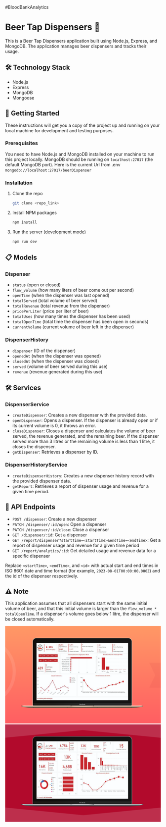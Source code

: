 #BloodBankAnalytics

# Beer Tap Dispensers :beers:

This is a Beer Tap Dispensers application built using Node.js, Express, and MongoDB. The application manages beer dispensers and tracks their usage.

## :hammer_and_wrench: Technology Stack

- Node.js
- Express
- MongoDB
- Mongoose

## :rocket: Getting Started

These instructions will get you a copy of the project up and running on your local machine for development and testing purposes.

### Prerequisites

You need to have Node.js and MongoDB installed on your machine to run this project locally. MongoDB should be running on `localhost:27017` (the default MongoDB port).
Here is the current Url from .env `mongodb://localhost:27017/beerDispenser`

### Installation

1. Clone the repo
   ```bash
   git clone <repo_link>
   ```
2. Install NPM packages
   ```bash
   npm install
   ```
3. Run the server (development mode)
   ```bash
   npm run dev
   ```

## :clipboard: Models

### Dispenser

- `status` (open or closed)
- `flow_volume` (how many liters of beer come out per second)
- `openTime` (when the dispenser was last opened)
- `totalServed` (total volume of beer served)
- `totalRevenue` (total revenue from the dispenser)
- `pricePerLiter` (price per liter of beer)
- `totalUses` (how many times the dispenser has been used)
- `totalOpenTime` (total time the dispenser has been open in seconds)
- `currentVolume` (current volume of beer left in the dispenser)

### DispenserHistory

- `dispenser` (ID of the dispenser)
- `openedAt` (when the dispenser was opened)
- `closedAt` (when the dispenser was closed)
- `served` (volume of beer served during this use)
- `revenue` (revenue generated during this use)

## :hammer_and_wrench: Services

### DispenserService

- `createDispenser`: Creates a new dispenser with the provided data.
- `openDispenser`: Opens a dispenser. If the dispenser is already open or if its current volume is 0, it throws an error.
- `closeDispenser`: Closes a dispenser and calculates the volume of beer served, the revenue generated, and the remaining beer. If the dispenser served more than 3 litres or the remaining volume is less than 1 litre, it closes the dispenser.
- `getDispenser`: Retrieves a dispenser by ID.

### DispenserHistoryService

- `createDispenserHistory`: Creates a new dispenser history record with the provided dispenser data.
- `getReport`: Retrieves a report of dispenser usage and revenue for a given time period.

## :satellite: API Endpoints

- `POST /dispenser`: Create a new dispenser
- `PATCH /dispenser/:id/open`: Open a dispenser
- `PATCH /dispenser/:id/close`: Close a dispenser
- `GET /dispenser/:id`: Get a dispenser
- `GET /report/dispenser?startTime=<startTime>&endTime=<endTime>`: Get a report of dispenser usage and revenue for a given time period
- `GET /report/analytics/:id`: Get detailed usage and revenue data for a specific dispenser

Replace `<startTime>`, `<endTime>`, and `<id>` with actual start and end times in ISO 8601 date and time format (for example, `2023-08-01T00:00:00.000Z`) and the id of the dispenser respectively.

## :warning: Note

This application assumes that all dispensers start with the same initial volume of beer, and that this initial volume is larger than the `flow_volume * totalOpenTime`. If a dispenser's volume goes below 1 litre, the dispenser will be closed automatically.

![alt text](https://github.com/Ironmandeveloper/BloodBank-Analytics/blob/main/BDS.png?raw=true)
![alt text](https://github.com/Ironmandeveloper/BloodBank-Analytics/blob/main/LAB.png?raw=true)
